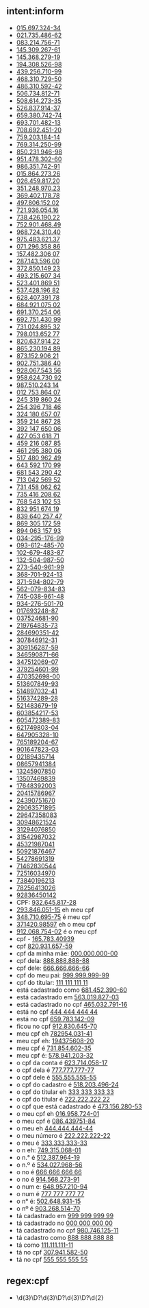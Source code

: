 ## intent:inform
- [015.697.324-34](cpf)
- [021.735.486-62](cpf)
- [083.214.756-71](cpf)
- [145.309.267-61](cpf)
- [145.368.279-19](cpf)
- [194.308.526-98](cpf)
- [439.256.710-99](cpf)
- [468.310.729-50](cpf)
- [486.310.592-42](cpf)
- [506.734.812-71](cpf)
- [508.614.273-35](cpf)
- [526.837.914-37](cpf)
- [659.380.742-74](cpf)
- [693.701.482-13](cpf)
- [708.692.451-20](cpf)
- [759.203.184-14](cpf)
- [769.314.250-99](cpf)
- [850.231.946-98](cpf)
- [951.478.302-60](cpf)
- [986.351.742-91](cpf)
- [015.864.273.26](cpf)
- [026.459.817.20](cpf)
- [351.248.970.23](cpf)
- [369.402.178.78](cpf)
- [497.806.152.02](cpf)
- [721.936.054.16](cpf)
- [738.426.190.22](cpf)
- [752.901.468.49](cpf)
- [968.724.310.40](cpf)
- [975.483.621.37](cpf)
- [071.296.358 86](cpf)
- [157.482.306 07](cpf)
- [287.143.596 00](cpf)
- [372.850.149 23](cpf)
- [493.215.607 34](cpf)
- [523.401.869 51](cpf)
- [537.428.196 82](cpf)
- [628.407.391 78](cpf)
- [684.921.075 02](cpf)
- [691.370.254 06](cpf)
- [692.751.430 99](cpf)
- [731.024.895 32](cpf)
- [798.013.652 77](cpf)
- [820.637.914 22](cpf)
- [865.230.194 89](cpf)
- [873.152.906 21](cpf)
- [902.751.386 40](cpf)
- [928.067.543 56](cpf)
- [958.624.730 92](cpf)
- [987.510.243 14](cpf)
- [012 753 864 07](cpf)
- [245 319 860 24](cpf)
- [254 396 718 46](cpf)
- [324 180 657 07](cpf)
- [359 214 867 28](cpf)
- [392 147 650 06](cpf)
- [427 053 618 71](cpf)
- [459 216 087 85](cpf)
- [461 295 380 06](cpf)
- [517 480 962 49](cpf)
- [643 592 170 99](cpf)
- [681 543 290 42](cpf)
- [713 042 569 52](cpf)
- [731 458 062 62](cpf)
- [735 416 208 62](cpf)
- [768 543 102 53](cpf)
- [832 951 674 19](cpf)
- [839 640 257 47](cpf)
- [869 305 172 59](cpf)
- [894 063 157 93](cpf)
- [034-295-176-99](cpf)
- [093-612-485-70](cpf)
- [102-679-483-87](cpf)
- [132-504-987-50](cpf)
- [273-540-961-99](cpf)
- [368-701-924-13](cpf)
- [371-594-802-79](cpf)
- [562-079-834-83](cpf)
- [745-038-961-48](cpf)
- [934-276-501-70](cpf)
- [017693248-87](cpf)
- [037524681-90](cpf)
- [219764835-73](cpf)
- [284690351-42](cpf)
- [307846912-31](cpf)
- [309156287-59](cpf)
- [346590871-66](cpf)
- [347512069-07](cpf)
- [379254601-99](cpf)
- [470352698-00](cpf)
- [513607849-93](cpf)
- [514897032-41](cpf)
- [516374289-28](cpf)
- [521483679-19](cpf)
- [603854217-53](cpf)
- [605472389-83](cpf)
- [621749803-04](cpf)
- [647905328-10](cpf)
- [765189204-67](cpf)
- [901647823-03](cpf)
- [02189435714](cpf)
- [08657941384](cpf)
- [13245907850](cpf)
- [13507469839](cpf)
- [17648392003](cpf)
- [20415786967](cpf)
- [24390751670](cpf)
- [29063571895](cpf)
- [29647358083](cpf)
- [30948621524](cpf)
- [31294076850](cpf)
- [31542987032](cpf)
- [45321987041](cpf)
- [50921876467](cpf)
- [54278691319](cpf)
- [71462830544](cpf)
- [72516034970](cpf)
- [73840196213](cpf)
- [78256413026](cpf)
- [92836450142](cpf)
- CPF: [932.645.817-28](cpf)
- [293.846.051-15](cpf) eh meu cpf
- [348.710.695-75](cpf) é meu cpf
- [371420.98597](cpf) eh o meu cpf
- [912.068.754-02](cpf) é o meu cpf
- cpf - [165.783.40939](cpf)
- cpf [820.931.657-59](cpf)
- cpf da minha mãe: [000.000.000-00](cpf)
- cpf dela: [888.888.888-88](cpf)
- cpf dele: [666.666.666-66](cpf)
- cpf do meu pai: [999.999.999-99](cpf)
- cpf do titular: [111 111 111 11](cpf)
- está cadastrado como [681.452.390-60](cpf)
- está cadastrado em [563.019.827-03](cpf)
- está cadastrado no cpf [465.032.791-16](cpf)
- está no cpf [444 444 444 44](cpf)
- está no cpf [659.783.142-09](cpf)
- ficou no cpf [912.830.645-70](cpf)
- meu cpf eh [782954.031-41](cpf)
- meu cpf eh: [194375608-20](cpf)
- meu cpf é [731.854.602-35](cpf)
- meu cpf é: [578.941.203-32](cpf)
- o cpf da conta é [623.714.058-17](cpf)
- o cpf dela é [777.777.777-77](cpf)
- o cpf dele é [555.555.555-55](cpf)
- o cpf do cadastro é [518.203.496-24](cpf)
- o cpf do titular eh [333 333 333 33](cpf)
- o cpf do titular é [222.222.222 22](cpf)
- o cpf que está cadastrado é [473.156.280-53](cpf)
- o meu cpf eh [016.958.724-01](cpf)
- o meu cpf é [086.439751-84](cpf)
- o meu eh [444.444.444-44](cpf)
- o meu número é [222.222.222-22](cpf)
- o meu é [333.333.333-33](cpf)
- o n eh:  [749.315.068-01](cpf)
- o n.° é [512.387.964-19](cpf)
- o n.º é [534.027.968-56](cpf)
- o no é [666 666 666 66](cpf)
- o no é [914.568.273-91](cpf)
- o num e: [648.957.210-94](cpf)
- o num é [777 777 777 77](cpf)
- o n° é: [502.648.931-15](cpf)
- o nº é [903.268.514-70](cpf)
- tá cadastrado em [999 999 999 99](cpf)
- tá cadastrado no [000 000 000 00](cpf)
- tá cadastrado no cpf [980.746.125-11](cpf)
- tá cadastro como [888 888 888 88](cpf)
- tá como [111.111.111-11](cpf)
- tá no cpf [307.941.582-50](cpf)
- tá no cpf [555 555 555 55](cpf)

## regex:cpf
- \d{3}\D?\d{3}\D?\d{3}\D?\d{2}